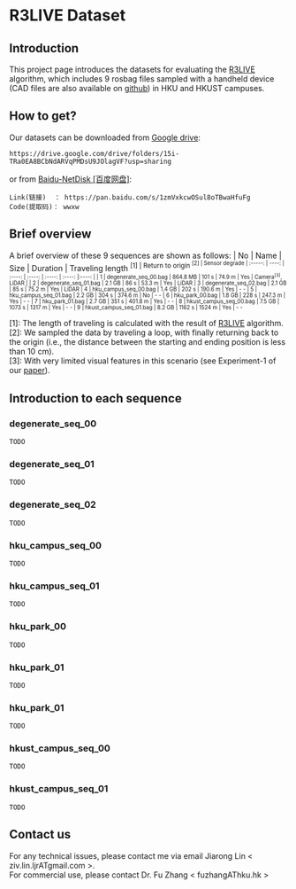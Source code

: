 # R3LIVE Dataset  
## Introduction
This project page introduces the datasets for evaluating the [R3LIVE](https://github.com/hku-mars/r3live) algorithm, which includes 9 rosbag files sampled with a handheld device (CAD files are also available on [github](https://github.com/ziv-lin/rxlive_handheld)) in HKU and HKUST campuses.

## How to get?
Our datasets can be downloaded from [Google drive](https://drive.google.com/drive/folders/15i-TRa0EA8BCbNdARVqPMDsU9JOlagVF?usp=sharing):
```
https://drive.google.com/drive/folders/15i-TRa0EA8BCbNdARVqPMDsU9JOlagVF?usp=sharing
```
or from [Baidu-NetDisk [百度网盘]](https://pan.baidu.com/s/1zmVxkcwOSul8oTBwaHfuFg):
```
Link(链接)  ： https://pan.baidu.com/s/1zmVxkcwOSul8oTBwaHfuFg
Code(提取码)： wwxw
```

## Brief overview
A brief overview of these 9 sequences are shown as follows:
| No | Name | Size | Duration | Traveling length <sup>[1] | Return to origin <sup>[2] | Sensor degrade
| :-----: | ----: | :----: |  :----: |  :----: | :----: |:----: |
| 1 | degenerate_seq_00.bag   | 864.8 MB | 101 s   | 74.9 m | Yes | Camera<sup>[3]</sup>, LiDAR |
| 2 | degenerate_seq_01.bag   | 2.1 GB   | 86 s    | 53.3 m | Yes | LiDAR
| 3 | degenerate_seq_02.bag   | 2.1 GB   | 85 s    | 75.2 m | Yes | LiDAR
| 4 | hku_campus_seq_00.bag   | 1.4 GB   | 202 s   | 190.6 m | Yes | - -
| 5 | hku_campus_seq_01.bag   | 2.2 GB   | 304 s   | 374.6 m | No  | - -
| 6 | hku_park_00.bag         | 1.8 GB   | 228 s   | 247.3 m | Yes | - -
| 7 | hku_park_01.bag         | 2.7 GB   | 351 s   | 401.8 m | Yes | - -
| 8 | hkust_campus_seq_00.bag | 7.5 GB   | 1073 s  | 1317 m | Yes | - -
| 9 | hkust_campus_seq_01.bag | 8.2 GB   | 1162 s  | 1524 m | Yes | - -

[1]: The length of traveling is calculated with the result of [R3LIVE](https://github.com/hku-mars/r3live) algorithm.<br>
[2]: We sampled the data by traveling a loop, with finally returning back to the origin (i.e., the distance between the starting and ending position is less than 10 cm).<br>
[3]: With very limited visual features in this scenario (see Experiment-1 of our [paper](https://github.com/hku-mars/r3live/blob/master/papers/R3LIVE:%20A%20Robust%2C%20Real-time%2C%20RGB-colored%2C%20LiDAR-Inertial-Visual%20tightly-coupled%20stateEstimation%20and%20mapping%20package.pdf)).

## Introduction to each sequence
### degenerate_seq_00
    TODO
### degenerate_seq_01
    TODO
### degenerate_seq_02
    TODO
### hku_campus_seq_00
    TODO
### hku_campus_seq_01
    TODO
### hku_park_00
    TODO
### hku_park_01
    TODO
### hku_park_01
    TODO
### hkust_campus_seq_00
    TODO
### hkust_campus_seq_01
    TODO

## Contact us
For any technical issues, please contact me via email Jiarong Lin < ziv.lin.ljrATgmail.com >.<br>
For commercial use, please contact Dr. Fu Zhang < fuzhangAThku.hk >